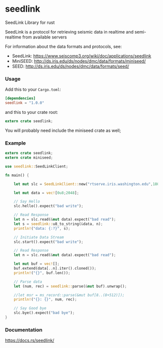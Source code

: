 seedlink
========
SeedLink Library for rust

SeedLink is a protocol for retrieving seismic data in realtime and semi-realtime from available servers

For information about the data formats and protocols, see:

- SeedLink: https://www.seiscomp3.org/wiki/doc/applications/seedlink
- MiniSEED: http://ds.iris.edu/ds/nodes/dmc/data/formats/miniseed/
- SEED: http://ds.iris.edu/ds/nodes/dmc/data/formats/seed/


### Usage

Add this to your `Cargo.toml`:

```toml
[dependencies]
seedlink = "1.0.0"
```

and this to your crate root:

```rust
extern crate seedlink;
```

You will probably need include the miniseed crate as well;

### Example
```rust
extern crate seedlink;
extern crate miniseed;

use seedlink::SeedLinkClient;

fn main() {

    let mut slc = SeedLinkClient::new("rtserve.iris.washington.edu",18000);

    let mut data = vec![0u8;2048];

    // Say Hello
    slc.hello().expect("bad write");

    // Read Response
    let n = slc.read(&mut data).expect("bad read");
    let s = seedlink::u8_to_string(&data, n);
    println!("data: {:?}", s);

    // Initiate Data Stream
    slc.start().expect("bad write");

    // Read Response
    let n = slc.read(&mut data).expect("bad read");

    let mut buf = vec![];
    buf.extend(data[..n].iter().cloned());
    println!("{}", buf.len());

    // Parse data
    let (num, rec) = seedlink::parse(&mut buf).unwrap();

    //let msr = ms_record::parse(&mut buf[8..(8+512)]);
    println!("{}: {}", num, rec);

    // Say Good bye
    slc.bye().expect("bad bye");
}
```

### Documentation

https://docs.rs/seedlink/

